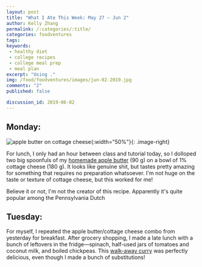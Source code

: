 ```yaml
---
layout: post
title: "What I Ate This Week: May 27 – Jun 2"
author: Kelly Zhang
permalink: /:categories/:title/
categories: foodventures
tags:
keywords:
 - healthy diet
 - college recipes
 - college meal prep
 - meal plan
excerpt: "Using ."
img: /food/foodventures/images/jun-02-2019.jpg
comments: "2"
published: false

discussion_id: 2019-06-02
---
```


## Monday:

![apple butter on cottage cheese](apple-butter-cottage-cheese.jpg){:width="50%"}{: .image-right}

For lunch, I only had an hour between class and tutorial today, so I dolloped two big spoonfuls of my [homemade apple butter](#) (90 g) on a bowl of 1% cottage cheese (180 g). It looks like genuine shit, but tastes pretty amazing for something that requires no preparation whatsoever. I'm not huge on the taste or texture of cottage cheese, but this worked for me!

Believe it or not, I'm not the creator of this recipe. Apparently it's quite popular among the Pennsylvania Dutch

## Tuesday:

For myself, I repeated the apple butter/cottage cheese combo from yesterday for breakfast. After grocery shopping, I made a late lunch with a bunch of leftovers in the fridge—spinach, half-used jars of tomatoes and coconut milk, and boiled chickpeas. This [walk-away curry](https://mygoodnesskitchen.com/wprm_print/9640) was perfectly delicious, even though I made a bunch of substitutions!

